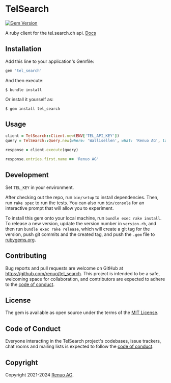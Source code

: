 # TelSearch

[![Gem Version](https://badge.fury.io/rb/tel_search.svg)](https://badge.fury.io/rb/tel_search)

A ruby client for the tel.search.ch api. [Docs](https://tel.search.ch/api/help.en.html)

## Installation

Add this line to your application's Gemfile:

```ruby
gem 'tel_search'
```

And then execute:

    $ bundle install

Or install it yourself as:

    $ gem install tel_search

## Usage

```ruby
client = TelSearch::Client.new(ENV['TEL_API_KEY'])
query = TelSearch::Query.new(where: 'Wallisellen', what: 'Renuo AG', language: :de)

response = client.execute(query)

response.entries.first.name == 'Renuo AG'
```

## Development

Set `TEL_KEY` in your environment.

After checking out the repo, run `bin/setup` to install dependencies. Then, run `rake spec` to run the tests. You can also run `bin/console` for an interactive prompt that will allow you to experiment.

To install this gem onto your local machine, run `bundle exec rake install`. To release a new version, update the version number in `version.rb`, and then run `bundle exec rake release`, which will create a git tag for the version, push git commits and the created tag, and push the `.gem` file to [rubygems.org](https://rubygems.org).

## Contributing

Bug reports and pull requests are welcome on GitHub at https://github.com/renuo/tel_search. This project is intended to be a safe, welcoming space for collaboration, and contributors are expected to adhere to the [code of conduct](https://github.com/[USERNAME]/tel_search/blob/master/CODE_OF_CONDUCT.md).

## License

The gem is available as open source under the terms of the [MIT License](https://opensource.org/licenses/MIT).

## Code of Conduct

Everyone interacting in the TelSearch project's codebases, issue trackers, chat rooms and mailing lists is expected to follow the [code of conduct](https://github.com/[renuo]/tel_search/blob/master/CODE_OF_CONDUCT.md).

## Copyright

Copyright 2021-2024 [Renuo AG](https://www.renuo.ch/).
